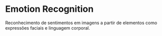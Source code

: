 # Emotion Recognition

Reconhecimento de sentimentos em imagens a partir de elementos como
expressões faciais e linguagem corporal.
